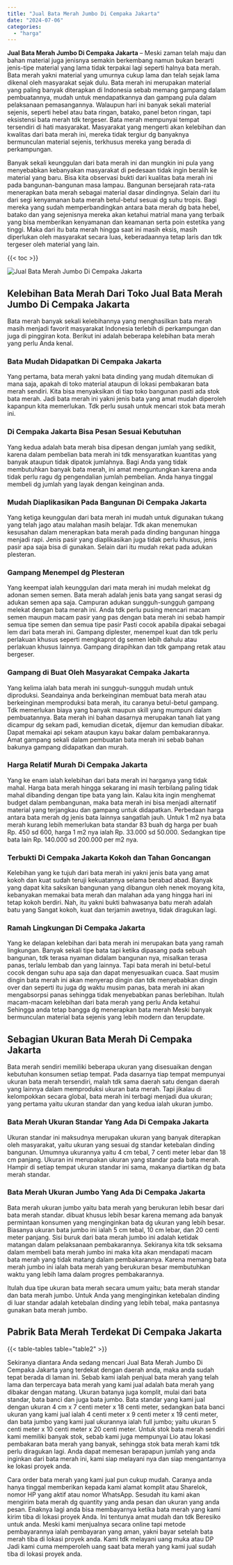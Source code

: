 ```yaml
---
title: "Jual Bata Merah Jumbo Di Cempaka Jakarta"
date: "2024-07-06"
categories: 
  - "harga"
---
```


**Jual Bata Merah Jumbo Di Cempaka Jakarta** – Meski zaman telah maju dan bahan material juga jenisnya semakin berkembang namun bukan berarti jenis-tipe material yang lama tidak terpakai lagi seperti halnya bata merah. Bata merah yakni material yang umurnya cukup lama dan telah sejak lama dikenal oleh masyarakat sejak dulu. Bata merah ini merupakan material yang paling banyak diterapkan di Indonesia sebab memang gampang dalam pembuatannya, mudah untuk mendapatkannya dan gampang pula dalam pelaksanaan pemasangannya. Walaupun hari ini banyak sekali material sejenis, seperti hebel atau bata ringan, batako, panel beton ringan, tapi eksistensi bata merah tdk tergeser. Bata merah mempunyai tempat tersendiri di hati masyarakat. Masyarakat yang mengerti akan kelebihan dan kwalitas dari bata merah ini, mereka tidak tergiur dg banyaknya bermunculan material sejenis, terkhusus mereka yang berada di perkampungan.

Banyak sekali keunggulan dari bata merah ini dan mungkin ini pula yang menyebabkan kebanyakan masyarakat di pedesaan tidak ingin beralih ke material yang baru. Bisa kita observasi bukti dari kualitas bata merah ini pada bangunan-bangunan masa lampau. Bangunan bersejarah rata-rata menerapkan bata merah sebagai material dasar dindingnya. Selain dari itu dari segi kenyamanan bata merah betul-betul sesuai dg suhu tropis. Bagi mereka yang sudah memperbandingkan antara bata merah dg bata hebel, batako dan yang sejenisnya mereka akan ketahui matrial mana yang terbaik yang bisa memberikan kenyamanan dan keamanan serta poin estetika yang tinggi. Maka dari itu bata merah hingga saat ini masih eksis, masih diperlukan oleh masyarakat secara luas, keberadaannya tetap laris dan tdk tergeser oleh material yang lain.

{{< toc >}}

![Jual Bata Merah Jumbo Di Cempaka Jakarta](/images/jual-bata-merah-11.png)

## Kelebihan Bata Merah Dari Toko Jual Bata Merah Jumbo Di Cempaka Jakarta

Bata merah banyak sekali kelebihannya yang menghasilkan bata merah masih menjadi favorit masyarakat Indonesia terlebih di perkampungan dan juga di pinggiran kota. Berikut ini adalah beberapa kelebihan bata merah yang perlu Anda kenal.

### Bata Mudah Didapatkan Di Cempaka Jakarta

Yang pertama, bata merah yakni bata dinding yang mudah ditemukan di mana saja, apakah di toko material ataupun di lokasi pembakaran bata merah sendiri. Kita bisa menyaksikan di tiap toko bangunan pasti ada stok bata merah. Jadi bata merah ini yakni jenis bata yang amat mudah diperoleh kapanpun kita memerlukan. Tdk perlu susah untuk mencari stok bata merah ini.

### Di Cempaka Jakarta Bisa Pesan Sesuai Kebutuhan

Yang kedua adalah bata merah bisa dipesan dengan jumlah yang sedikit, karena dalam pembelian bata merah ini tdk mensyaratkan kuantitas yang banyak ataupun tidak dipatok jumlahnya. Bagi Anda yang tidak membutuhkan banyak bata merah, ini amat menguntungkan karena anda tidak perlu ragu dg pengendalian jumlah pembelian. Anda hanya tinggal membeli dg jumlah yang layak dengan keinginan anda.

### Mudah Diaplikasikan Pada Bangunan Di Cempaka Jakarta

Yang ketiga keunggulan dari bata merah ini mudah untuk digunakan tukang yang telah jago atau malahan masih belajar. Tdk akan menemukan kesusahan dalam menerapkan bata merah pada dinding bangunan hingga menjadi rapi. Jenis pasir yang diaplikasikan juga tidak perlu khusus, jenis pasir apa saja bisa di gunakan. Selain dari itu mudah rekat pada adukan plesteran.

### Gampang Menempel dg Plesteran

Yang keempat ialah keunggulan dari mata merah ini mudah melekat dg adonan semen semen. Bata merah adalah jenis bata yang sangat serasi dg adukan semen apa saja. Campuran adukan sungguh-sungguh gampang melekat dengan bata merah ini. Anda tdk perlu pusing mencari macam semen maupun macam pasir yang pas dengan bata merah ini sebab hampir semua tipe semen dan semua tipe pasir Pasti cocok apabila dipakai sebagai lem dari bata merah ini. Gampang diplester, menempel kuat dan tdk perlu perlakuan khusus seperti mengkaprot dg semen lebih dahulu atau perlakuan khusus lainnya. Gampang dirapihkan dan tdk gampang retak atau bergeser.

### Gampang di Buat Oleh Masyarakat Cempaka Jakarta

Yang kelima ialah bata merah ini sungguh-sungguh mudah untuk diproduksi. Seandainya anda berkeinginan membuat bata merah atau berkeinginan memproduksi bata merah, itu caranya betul-betul gampang. Tdk memerlukan biaya yang banyak maupun skill yang mumpuni dalam pembuatannya. Bata merah ini bahan dasarnya merupakan tanah liat yang dicampur dg sekam padi, kemudian dicetak, dijemur dan kemudian dibakar. Dapat memakai api sekam ataupun kayu bakar dalam pembakarannya. Amat gampang sekali dalam pembuatan bata merah ini sebab bahan bakunya gampang didapatkan dan murah.

### Harga Relatif Murah Di Cempaka Jakarta

Yang ke enam ialah kelebihan dari bata merah ini harganya yang tidak mahal. Harga bata merah hingga sekarang ini masih terbilang paling tidak mahal dibanding dengan tipe bata yang lain. Kalau kita ingin menghemat budget dalam pembangunan, maka bata merah ini bisa menjadi alternatif material yang terjangkau dan gampang untuk didapatkan. Perbedaan harga antara bata merah dg jenis bata lainnya sangatlah jauh. Untuk 1 m2 nya bata merah kurang lebih memerlukan bata standar 83 buah dg harga per buah Rp. 450 sd 600, harga 1 m2 nya ialah Rp. 33.000 sd 50.000. Sedangkan tipe bata lain Rp. 140.000 sd 200.000 per m2 nya.

### Terbukti Di Cempaka Jakarta Kokoh dan Tahan Goncangan

Kelebihan yang ke tujuh dari bata merah ini yakni jenis bata yang amat kokoh dan kuat sudah teruji kekuatannya selama berabad abad. Banyak yang dapat kita saksikan bangunan yang dibangun oleh nenek moyang kita, kebanyakan memakai bata merah dan malahan ada yang hingga hari ini tetap kokoh berdiri. Nah, itu yakni bukti bahwasanya batu merah adalah batu yang Sangat kokoh, kuat dan terjamin awetnya, tidak diragukan lagi.

### Ramah Lingkungan Di Cempaka Jakarta

Yang ke delapan kelebihan dari bata merah ini merupakan bata yang ramah lingkungan. Banyak sekali tipe bata tapi ketika dipasang pada sebuah bangunan, tdk terasa nyaman didalam bangunan nya, misalkan terasa panas, terlalu lembab dan yang lainnya. Tapi bata merah ini betul-betul cocok dengan suhu apa saja dan dapat menyesuaikan cuaca. Saat musim dingin bata merah ini akan menyerap dingin dan tdk menyebabkan dingin over dan seperti itu juga dg waktu musim panas, bata merah ini akan mengabsorpsi panas sehingga tidak menyebabkan panas berlebihan. Itulah macam-macam kelebihan dari bata merah yang perlu Anda ketahui Sehingga anda tetap bangga dg menerapkan bata merah Meski banyak bermunculan material bata sejenis yang lebih modern dan terupdate.

## Sebagian Ukuran Bata Merah Di Cempaka Jakarta

Bata merah sendiri memiliki beberapa ukuran yang disesuaikan dengan kebutuhan konsumen setiap tempat. Pada dasarnya tiap tempat mempunyai ukuran bata merah tersendiri, malah tdk sama daerah satu dengan daerah yang lainnya dalam memproduksi ukuran bata merah. Tapi jikalau di kelompokkan secara global, bata merah ini terbagi menjadi dua ukuran; yang pertama yaitu ukuran standar dan yang kedua ialah ukuran jumbo.

### Bata Merah Ukuran Standar Yang Ada Di Cempaka Jakarta

Ukuran standar ini maksudnya merupakan ukuran yang banyak diterapkan oleh masyarakat, yaitu ukuran yang sesuai dg standar ketebalan dinding bangunan. Umumnya ukurannya yaitu 4 cm tebal, 7 centi meter lebar dan 18 cm panjang. Ukuran ini merupakan ukuran yang standar pada bata merah. Hampir di setiap tempat ukuran standar ini sama, makanya diartikan dg bata merah standar.

### Bata Merah Ukuran Jumbo Yang Ada Di Cempaka Jakarta

Bata merah ukuran jumbo yaitu bata merah yang berukuran lebih besar dari bata merah standar. dibuat khusus lebih besar karena memang ada banyak permintaan konsumen yang menginginkan bata dg ukuran yang lebih besar. Biasanya ukuran bata jumbo ini ialah 5 cm tebal, 10 cm lebar, dan 20 centi meter panjang. Sisi buruk dari bata merah jumbo ini adalah ketidak matangan dalam pelaksanaan pembakarannya. Sekiranya kita tdk seksama dalam membeli bata merah jumbo ini maka kita akan mendapati macam bata merah yang tidak matang dalam pembakarannya. Karena memang bata merah jumbo ini ialah bata merah yang berukuran besar membutuhkan waktu yang lebih lama dalam progres pembakarannya.

Itulah dua tipe ukuran bata merah secara umum yaitu; bata merah standar dan bata merah jumbo. Untuk Anda yang menginginkan ketebalan dinding di luar standar adalah ketebalan dinding yang lebih tebal, maka pantasnya gunakan bata merah jumbo.

## Pabrik Bata Merah Terdekat Di Cempaka Jakarta

{{< table-tables table="table2" >}}

Sekiranya diantara Anda sedang mencari Jual Bata Merah Jumbo Di Cempaka Jakarta yang terdekat dengan daerah anda, maka anda sudah tepat berada di laman ini. Sebab kami ialah penjual bata merah yang telah lama dan terpercaya bata merah yang kami jual adalah bata merah yang dibakar dengan matang. Ukuran batanya juga komplit, mulai dari bata standar, bata banci dan juga bata jumbo. Bata standar yang kami jual dengan ukuran 4 cm x 7 centi meter x 18 centi meter, sedangkan bata banci ukuran yang kami jual ialah 4 centi meter x 9 centi meter x 19 centi meter, dan bata jumbo yang kami jual ukurannya ialah full jumbo; yaitu ukuran 5 centi meter x 10 centi meter x 20 centi meter. Untuk stok bata merah sendiri kami memiliki banyak stok, sebab kami juga mempunyai Lio atau lokasi pembakaran bata merah yang banyak, sehingga stok bata merah kami tdk perlu diragukan lagi. Anda dapat memesan berapapun jumlah yang anda inginkan dari bata merah ini, kami siap melayani nya dan siap mengantarnya ke lokasi proyek anda.

Cara order bata merah yang kami jual pun cukup mudah. Caranya anda hanya tinggal memberikan kepada kami alamat komplit atau Sharelok, nomor HP yang aktif atau nomor WhatsApp. Sesudah itu kami akan mengirim bata merah dg quantity yang anda pesan dan ukuran yang anda pesan. Enaknya lagi anda bisa membayarnya ketika bata merah yang kami kirim tiba di lokasi proyek Anda. Ini tentunya amat mudah dan tdk Beresiko untuk anda. Meski kami menjualnya secara online tapi metode pembayarannya ialah pembayaran yang aman, yakni bayar setelah bata merah tiba di lokasi proyek anda. Kami tdk melayani uang muka atau DP Jadi kami cuma memperoleh uang saat bata merah yang kami jual sudah tiba di lokasi proyek anda.
